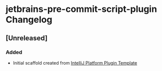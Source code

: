 <!-- Keep a Changelog guide -> https://keepachangelog.com -->

# jetbrains-pre-commit-script-plugin Changelog

## [Unreleased]
### Added
- Initial scaffold created from [IntelliJ Platform Plugin Template](https://github.com/JetBrains/intellij-platform-plugin-template)
